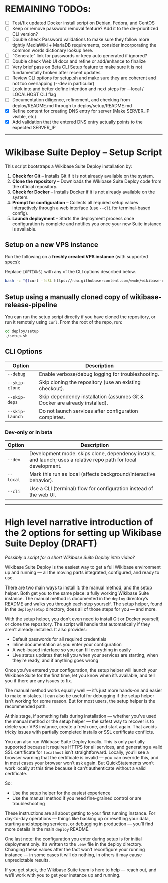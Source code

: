 # REMAINING TODOs:

- [ ] Test/fix updated Docker install script on Debian, Fedora, and CentOS
- [ ] Keep or remove password removal feature? Add it to the de-prioritized CLI version?
- [ ] Double check Password validations to make sure they follow more tightly MediaWiki + MariaDB requirements,
      consider incorporating the common words dictionary lookup here.
- [ ] "Generate" link for passwords or keep auto generated if ignored?
- [ ] Double check Web UI docs and refine or add/enhance to finalize
- [ ] Very brief pass on Beta CLI Setup feature to make sure it is not fundamentally broken after recent updates
- [ ] Review CLI options for setup.sh and make sure they are coherent and not too overlapping (--dev in particular)
- [ ] Look into and better define intention and next steps for --local / LOCALHOST CLI flag 
- [ ] Documentation diligence, refinement, and checking from deploy/README.md through to deploy/setup/README.md
- [X] Refine content for creating DNS entry for server (Make SERVER_IP visible, etc)
- [X] Add validation that the entered DNS entry actually points to the expected SERVER_IP

---

# Wikibase Suite Deploy – Setup Script

This script bootstraps a Wikibase Suite Deploy installation by:

1. **Check for Git** – Installs Git if it is not already available on the system.  
2. **Clone the repository** – Downloads the Wikibase Suite Deploy code from the official repository.  
3. **Check for Docker** – Installs Docker if it is not already available on the system.  
4. **Prompt for configuration** – Collects all required setup values interactively through a web interface (use `--cli` for terminal-based config).  
5. **Launch deployment** – Starts the deployment process once configuration is complete and notifies you once your new Suite instance is available.

## Setup on a new VPS instance

Run the following on a **freshly created VPS instance** (with supported specs):

Replace `[OPTIONS]` with any of the CLI options described below.

```bash
bash -c "$(curl -fsSL https://raw.githubusercontent.com/wmde/wikibase-release-pipeline/refs/heads/deploy-setup-script/deploy/setup/setup.sh) -- [OPTIONS]"
```

## Setup using a manually cloned copy of wikibase-release-pipeline

You can run the setup script directly if you have cloned the repository, or run it remotely using `curl`. From the root of the repo, run:

```bash
cd deploy/setup
./setup.sh
```

## CLI Options

| Option           | Description |
|------------------|-------------|
| `--debug`        | Enable verbose/debug logging for troubleshooting. |
| `--skip-clone`   | Skip cloning the repository (use an existing checkout). |
| `--skip-deps`    | Skip dependency installation (assumes Git & Docker are already installed). |
| `--skip-launch`  | Do not launch services after configuration completes. |

### Dev-only or in beta

| Option           | Description |
|------------------|-------------|
| `--dev`          | Development mode: skips clone, dependency installs, and launch; uses a relative repo path for local development. |
| `--local`        | Mark this run as local (affects background/interactive behavior).|
| `--cli`          | Use a CLI (terminal) flow for configuration instead of the web UI. |

---

# High level narrative introduction of the 2 options for setting up Wikibase Suite Deploy (DRAFT)

*Possibly a script for a short Wikibase Suite Deploy intro video?*

Wikibase Suite Deploy is the easiest way to get a full Wikibase environment up and running — all the moving parts integrated, configured, and ready to use.

There are two main ways to install it: the manual method, and the setup helper. Both get you to the same place: a fully working Wikibase Suite instance. The manual method is documented in the `deploy` directory’s README and walks you through each step yourself. The setup helper, found in the `deploy/setup` directory, does all of those steps for you — and more.

With the setup helper, you don’t even need to install Git or Docker yourself, or clone the repository. The script will handle that automatically if they aren’t already installed. It also provides:

- Default passwords for all required credentials
- Inline documentation as you enter your configuration
- A web-based interface so you can fill everything in easily
- Live status updates that tell you when your services are starting, when they’re ready, and if anything goes wrong

Once you’ve entered your configuration, the setup helper will launch your Wikibase Suite for the first time, let you know when it’s available, and tell you if there are any issues to fix.

The manual method works equally well — it’s just more hands-on and easier to make mistakes. It can also be useful for debugging if the setup helper isn’t working for some reason. But for most users, the setup helper is the recommended path.

At this stage, if something fails during installation — whether you’ve used the manual method or the setup helper — the safest way to recover is to delete your VPS instance, create a fresh one, and start again. That avoids tricky issues with partially completed installs or SSL certificate conflicts.

You can also run Wikibase Suite Deploy locally. This is only partially supported because it requires HTTPS for all services, and generating a valid SSL certificate for `localhost` isn’t straightforward. Locally, you’ll see a browser warning that the certificate is invalid — you can override this, and in most cases your browser won’t ask again. But QuickStatements won’t work locally at this time because it can’t authenticate without a valid certificate.

So:

- Use the setup helper for the easiest experience
- Use the manual method if you need fine-grained control or are troubleshooting

These instructions are all about getting to your first running instance. For day-to-day operations — things like backing up or resetting your data, starting and stopping services, or debugging in production — you’ll find more details in the main `deploy` README.

One last note: the configuration you enter during setup is for initial deployment only. It’s written to the `.env` file in the deploy directory. Changing these values after the fact won’t reconfigure your running instance — in some cases it will do nothing, in others it may cause unpredictable results.

If you get stuck, the Wikibase Suite team is here to help — reach out, and we’ll work with you to get your instance up and running.
